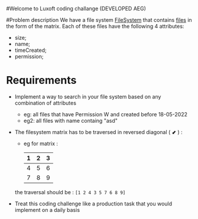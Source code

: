 #Welcome to Luxoft coding challange (DEVELOPED AEG)

#Problem description 
We have a file system [FileSystem](src/main/java/luxoft/codingchallange/filesystem/FileSystem.java) that contains [files](src/main/java/luxoft/codingchallange/filesystem/File.java) in the form of the matrix. Each of these files 
have the following 4 attributes:
* size;
* name;
* timeCreated;
* permission;

# Requirements 

* Implement a way to search in your file system based on any combination of attributes
   * eg: all files that have Permission W and created before 18-05-2022
   * eg2: all files with name containg "asd"
    

* The filesystem matrix has to be traversed in reversed diagonal ( ⬋ ) :

  * eg for matrix : 

    | 1 | 2 | 3 |
    |---|---|---|
    | 4 | 5 | 6 |
    | 7 | 8 | 9 |


  the traversal should be : `[1 2 4 3 5 7 6 8 9]`
  
* Treat this coding challenge like a production task that you would implement on a daily basis